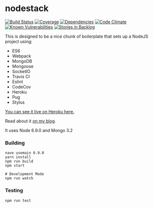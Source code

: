# nodestack

[![Build Status](https://img.shields.io/travis/bag-man/nodestack.svg?style=flat-square)](https://travis-ci.org/bag-man/nodestack)
[![Coverage](https://img.shields.io/codecov/c/github/bag-man/nodestack.svg?style=flat-square)](https://codecov.io/github/bag-man/nodestack)
[![Dependencies](https://img.shields.io/david/bag-man/nodestack.svg?style=flat-square)](https://david-dm.org/bag-man/nodestack)
[![Code Climate](https://img.shields.io/codeclimate/github/bag-man/nodestack.svg?style=flat-square)](https://codeclimate.com/github/bag-man/nodestack)
[![Known Vulnerabilities](https://snyk.io/test/github/bag-man/nodestack/badge.svg?style=flat-square)](https://snyk.io/test/github/bag-man/nodestack)
[![Stories in Backlog](https://img.shields.io/waffle/label/bag-man/nodestack.svg?label=Backlog&title=Backlog&style=flat-square)](http://waffle.io/bag-man/nodestack)

This is designed to be a nice chunk of boilerplate that sets up a NodeJS project using:

* ES6
* Webpack
* MongoDB
* Mongoose
* SocketIO
* Travis CI
* Eslint
* CodeCov
* Heroku
* Pug
* Stylus

[You can see it live on Heroku here.](https://nodestack-.herokuapp.com/)

Read about it [on my blog](http://blog.owen.cymru/nodejs-es6-boiler-plate/).

It uses Node 6.9.0 and Mongo 3.2

### Building

    nave usemain 6.9.0
    yarn install
    npm run build
    npm start

    # Development Mode
    npm run watch

### Testing

    npm run test
